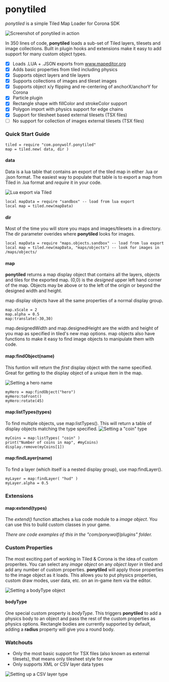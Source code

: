 # ponytiled
*ponytiled* is a simple Tiled Map Loader for Corona SDK

![Screenshot of ponytiled in action](http://i.imgur.com/HJQJTiw.png)

In 350 lines of code, **ponytiled** loads a sub-set of Tiled layers, tilesets and image collections. Built in plugin hooks and extensions make it easy to add support for many custom object types.

- [x] Loads .LUA + .JSON exports from www.mapeditor.org
- [x] Adds basic properties from tiled including physics
- [x] Supports object layers and tile layers
- [x] Supports collections of images and tileset images
- [x] Supports object x/y flipping and re-centering of anchorX/anchorY for Corona
- [x] Particle plugin
- [x] Rectangle shape with fillColor and strokeColor support
- [x] Polygon import with physics support for edge chains
- [x] Support for tilesheet based external tilesets (TSX files)
- [ ] No support for collection of images external tilesets (TSX files)

### Quick Start Guide

```
tiled = require "com.ponywolf.ponytiled"
map = tiled.new( data, dir )
```

#### data

Data is a lua table that contains an export of the tiled map in either .lua or .json format. The easiest way to populate that table is to export a map from Tiled in .lua format and *require* it in your code.

![Lua export via Tiled](http://imgur.com/NJZuTM8.png)

```
local mapData = require "sandbox" -- load from lua export
local map = tiled.new(mapData)
```

#### dir

Most of the time you will store you maps and images/tilesets in a directory. The dir parameter overides where **ponytiled** looks for images.

```
local mapData = require "maps.objects.sandbox" -- load from lua export
local map = tiled.new(mapData, "maps/objects") -- look for images in /maps/objects/
```

#### map

**ponytiled** returns a map display object that contains all the layers, objects and tiles for the exported map. (0,0) is the *designed* upper left hand corner of the map. Objects may be above or to the left of the origin or beyond the designed width and height.

map display objects have all the same properties of a normal display group.

```
map.xScale = 2
map.alpha = 0.5
map:translate(-30,30)
```
map.designedWidth and map.designedHeight are the width and height of you map as specified in tiled's new map options. map objects also have functions to make it easy to find image objects to manipulate them with code.

#### map:findObject(name)
This funtion will return the *first* display object with the name specified. Great for getting to the display object of a unique item in the map.

![Setting a hero name](http://imgur.com/qLJayzG.png)

```
myHero = map:findObject("hero")
myHero:toFront()
myHero:rotate(45)
```
#### map:listTypes(types)
To find multiple objects, use map:listTypes(). This will return a table of display objects matching the type specified.
![Setting a "coin" type](http://imgur.com/iR3DdDY.png)

```
myCoins = map:listTypes( "coin" )
print("Number of coins in map", #myCoins)
display.remove(myCoins[1])
```
#### map:findLayer(name)
To find a layer (which itself is a nested display group), use map:findLayer(). 
```
myLayer = map:findLayer( "hud" )
myLayer.alpha = 0.5
```
### Extensions

#### map:extend(types)
The *extend()* function attaches a lua code module to a *image object*. You can use this to build custom classes in your game.

*There are code examples of this in the "com/ponywolf/plugins" folder.*

### Custom Properties

The most exciting part of working in Tiled & Corona is the idea of custom properites. You can select any *image object* on any *object layer* in tiled and add any number of custom properties. **ponytiled** will apply those properties to the image object as it loads. This allows you to put physics properties, custom draw modes, user data, etc. on an in-game item via the editor.

![Setting a bodyType object](http://imgur.com/u3Ee6dD.png)

#### bodyType

One special custom property is *bodyType*. This triggers **ponytiled** to add a physics body to an object and pass the rest of the custom properties as physics options. Rectangle bodies are currently supported by default, adding a **radius** property will give you a round body.

### Watchouts

* Only the most basic support for TSX files (also known as external tilesets), that means only tilesheet style for now
* Only supports XML or CSV layer data types

![Setting up a CSV layer type](http://imgur.com/w2SImSf)

